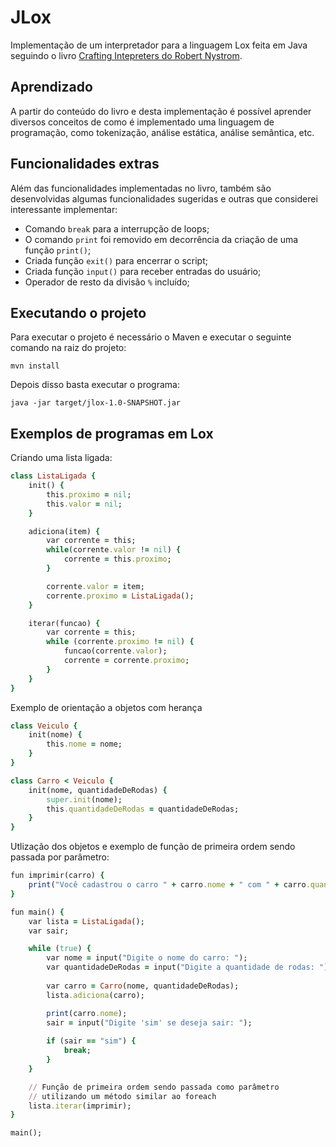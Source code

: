 # JLox

Implementação de um interpretador para a linguagem Lox feita em Java seguindo o livro [Crafting Intepreters do Robert Nystrom](https://craftinginterpreters.com/).

## Aprendizado

A partir do conteúdo do livro e desta implementação é possível aprender diversos conceitos de como é implementado uma linguagem de programação, como tokenização, análise estática, análise semântica, etc.

## Funcionalidades extras

Além das funcionalidades implementadas no livro, também são desenvolvidas algumas funcionalidades sugeridas e outras que considerei interessante implementar:

- Comando `break` para a interrupção de loops;
- O comando `print` foi removido em decorrência da criação de uma função `print()`;
- Criada função `exit()` para encerrar o script;
- Criada função `input()` para receber entradas do usuário;
- Operador de resto da divisão `%` incluído;

## Executando o projeto

Para executar o projeto é necessário o Maven e executar o seguinte comando na raiz do projeto:

```shell
mvn install
```

Depois disso basta executar o programa:

```shell
java -jar target/jlox-1.0-SNAPSHOT.jar
```

## Exemplos de programas em Lox

Criando uma lista ligada:

```ruby
class ListaLigada {
	init() {
		this.proximo = nil;
		this.valor = nil;
	}

	adiciona(item) {
		var corrente = this;
		while(corrente.valor != nil) {
			corrente = this.proximo;
		}

		corrente.valor = item;
		corrente.proximo = ListaLigada();
	}

	iterar(funcao) {
		var corrente = this;
		while (corrente.proximo != nil) {
			funcao(corrente.valor);
			corrente = corrente.proximo;
		}
	}
}
```

Exemplo de orientação a objetos com herança
```ruby
class Veiculo {
    init(nome) {
        this.nome = nome;
    }
} 

class Carro < Veiculo {
    init(nome, quantidadeDeRodas) {
        super.init(nome);
        this.quantidadeDeRodas = quantidadeDeRodas;
    }
}
```

Utlização dos objetos e exemplo de função de primeira ordem sendo passada por parâmetro:
```ruby
fun imprimir(carro) {
	print("Você cadastrou o carro " + carro.nome + " com " + carro.quantidadeDeRodas + " rodas.");
}

fun main() {
	var lista = ListaLigada();
	var sair;

    while (true) {
        var nome = input("Digite o nome do carro: ");
        var quantidadeDeRodas = input("Digite a quantidade de rodas: ");
        
        var carro = Carro(nome, quantidadeDeRodas);
        lista.adiciona(carro);

        print(carro.nome);
        sair = input("Digite 'sim' se deseja sair: ");
        
        if (sair == "sim") {
            break;
        }
    }

    // Função de primeira ordem sendo passada como parâmetro
    // utilizando um método similar ao foreach
    lista.iterar(imprimir);
}

main();
```